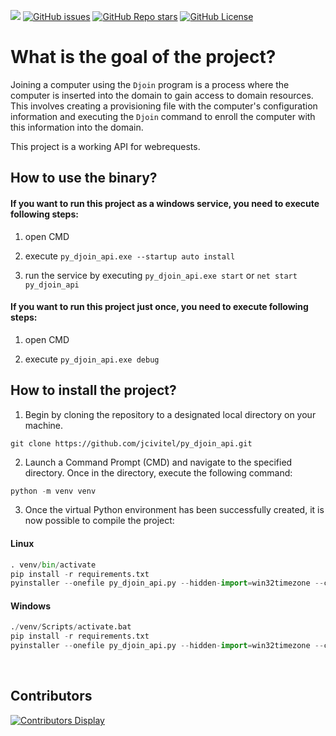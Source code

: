 [![](https://img.shields.io/maintenance/yes/2024)](https://github.com/jcivitel/)
[![GitHub issues](https://img.shields.io/github/issues/jcivitel/py_djoin_api)](https://github.com/jcivitel/py_djoin_api)
[![GitHub Repo stars](https://img.shields.io/github/stars/jcivitel/py_djoin_api)](https://github.com/jcivitel/py_djoin_api)
[![GitHub License](https://img.shields.io/github/license/jcivitel/py_djoin_api)](https://github.com/jcivitel/py_djoin_api)

# What is the goal of the project?

Joining a computer using the `Djoin` program is a process where the computer is inserted into the domain to gain access to domain resources. This involves creating a provisioning file with the computer's configuration information and executing the `Djoin` command to enroll the computer with this information into the domain.

This project is a working API for webrequests.
<br>

## How to use the binary?

#### If you want to run this project as a windows service, you need to execute following steps:

1. open CMD

1. execute `py_djoin_api.exe --startup auto install`

1. run the service by executing `py_djoin_api.exe start` or `net start py_djoin_api`

#### If you want to run this project just once, you need to execute following steps:

1. open CMD

1. execute `py_djoin_api.exe debug`

## How to install the project?
1. Begin by cloning the repository to a designated local directory on your machine.
```console
git clone https://github.com/jcivitel/py_djoin_api.git
```
2. Launch a Command Prompt (CMD) and navigate to the specified directory. Once in the directory, execute the following command:
```python
python -m venv venv
```

3. Once the virtual Python environment has been successfully created, it is now possible to compile the project:
#### Linux
```python
. venv/bin/activate
pip install -r requirements.txt
pyinstaller --onefile py_djoin_api.py --hidden-import=win32timezone --clean --uac-admin
```
#### Windows
```python
./venv/Scripts/activate.bat
pip install -r requirements.txt
pyinstaller --onefile py_djoin_api.py --hidden-import=win32timezone --clean --uac-admin
```



<br>

## Contributors
[![Contributors Display](https://badges.pufler.dev/contributors/jcivitel/py_djoin_api?size=50&padding=5&bots=false)](https://github.com/jcivitel/py_djoin_api/graphs/contributors)
